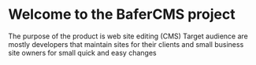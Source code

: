 # Welcome to the BaferCMS project
 The purpose of the product is web site editing (CMS)
 Target audience are mostly developers that maintain sites for their clients and small business site owners for small quick and easy changes
